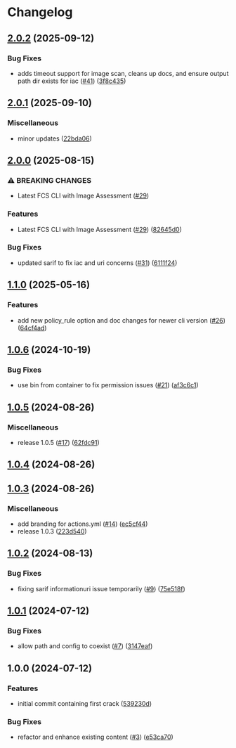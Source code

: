 # Changelog

## [2.0.2](https://github.com/CrowdStrike/fcs-action/compare/v2.0.1...v2.0.2) (2025-09-12)


### Bug Fixes

* adds timeout support for image scan, cleans up docs, and ensure output path dir exists for iac ([#41](https://github.com/CrowdStrike/fcs-action/issues/41)) ([3f8c435](https://github.com/CrowdStrike/fcs-action/commit/3f8c435b6f8ccb6064e6f29ff54a877aca14ccaa))

## [2.0.1](https://github.com/CrowdStrike/fcs-action/compare/v2.0.0...v2.0.1) (2025-09-10)


### Miscellaneous

* minor updates ([22bda06](https://github.com/CrowdStrike/fcs-action/commit/22bda06ea32681c6896a9ad30ec776193411feac))

## [2.0.0](https://github.com/CrowdStrike/fcs-action/compare/v1.1.0...v2.0.0) (2025-08-15)


### ⚠ BREAKING CHANGES

* Latest FCS CLI with Image Assessment ([#29](https://github.com/CrowdStrike/fcs-action/issues/29))

### Features

* Latest FCS CLI with Image Assessment ([#29](https://github.com/CrowdStrike/fcs-action/issues/29)) ([82645d0](https://github.com/CrowdStrike/fcs-action/commit/82645d07dbb863638742b5991c2a47570bc810a8))


### Bug Fixes

* updated sarif to fix iac and uri concerns ([#31](https://github.com/CrowdStrike/fcs-action/issues/31)) ([6111f24](https://github.com/CrowdStrike/fcs-action/commit/6111f24173e6b06347c7551a6394665eade88dd5))

## [1.1.0](https://github.com/CrowdStrike/fcs-action/compare/v1.0.6...v1.1.0) (2025-05-16)


### Features

* add new policy_rule option and doc changes for newer cli version ([#26](https://github.com/CrowdStrike/fcs-action/issues/26)) ([64cf4ad](https://github.com/CrowdStrike/fcs-action/commit/64cf4ad954614cf7b674ef51ac9dcdc215c4aea9))

## [1.0.6](https://github.com/crowdstrike/fcs-action/compare/v1.0.5...v1.0.6) (2024-10-19)


### Bug Fixes

* use bin from container to fix permission issues ([#21](https://github.com/crowdstrike/fcs-action/issues/21)) ([af3c6c1](https://github.com/crowdstrike/fcs-action/commit/af3c6c1521fe352c1289cdced46211d9be5eee89))

## [1.0.5](https://github.com/crowdstrike/fcs-action/compare/v1.0.4...v1.0.5) (2024-08-26)


### Miscellaneous

* release 1.0.5 ([#17](https://github.com/crowdstrike/fcs-action/issues/17)) ([62fdc91](https://github.com/crowdstrike/fcs-action/commit/62fdc91bfb6a3291b338ffbe7a7aba4ca6793002))

## [1.0.4](https://github.com/crowdstrike/fcs-action/compare/v1.0.3...v1.0.4) (2024-08-26)

## [1.0.3](https://github.com/crowdstrike/fcs-action/compare/v1.0.2...v1.0.3) (2024-08-26)


### Miscellaneous

* add branding for actions.yml ([#14](https://github.com/crowdstrike/fcs-action/issues/14)) ([ec5cf44](https://github.com/crowdstrike/fcs-action/commit/ec5cf444a9e495d9b3637b93272bbeb424685574))
* release 1.0.3 ([223d540](https://github.com/crowdstrike/fcs-action/commit/223d540d93b96cba622c4fbb3d55743f7b1d4ead))

## [1.0.2](https://github.com/CrowdStrike/fcs-action/compare/v1.0.1...v1.0.2) (2024-08-13)


### Bug Fixes

* fixing sarif informationuri issue temporarily ([#9](https://github.com/CrowdStrike/fcs-action/issues/9)) ([75e518f](https://github.com/CrowdStrike/fcs-action/commit/75e518ff7374d8eab95908b0a3811ac28806d049))

## [1.0.1](https://github.com/crowdstrike/fcs-action/compare/v1.0.0...v1.0.1) (2024-07-12)


### Bug Fixes

* allow path and config to coexist ([#7](https://github.com/crowdstrike/fcs-action/issues/7)) ([3147eaf](https://github.com/crowdstrike/fcs-action/commit/3147eaf8c8953f4521d677d9fddcabcbdfa42b02))

## 1.0.0 (2024-07-12)


### Features

* initial commit containing first crack ([539230d](https://github.com/CrowdStrike/fcs-action/commit/539230d91b06ce1776d225d7b6e8dc50cc9b64f5))


### Bug Fixes

* refactor and enhance existing content ([#3](https://github.com/CrowdStrike/fcs-action/issues/3)) ([e53ca70](https://github.com/CrowdStrike/fcs-action/commit/e53ca7084358ffdb4f5e2e676b0aa82dcc364cf7))

